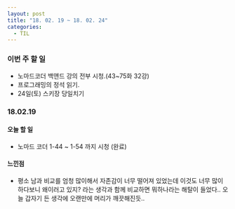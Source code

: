 ```yaml
---
layout: post
title: "18. 02. 19 ~ 18. 02. 24"
categories:
  - TIL
---
```


### 이번 주 할 일
- 노마드코더 백앤드 강의 전부 시청.(43~75화 32강)
- 프로그래밍의 정석 읽기.
- 24일(토) 스키장 당일치기

### 18.02.19
#### 오늘 할 일
- 노마드 코더 1-44 ~ 1-54 까지 시청 (완료)

#### 느낀점
- 평소 남과 비교를 엄청 많이해서 자존감이 너무 떨어져 있었는데 이것도 너무 많이 하다보니 왜이러고 있지? 라는 생각과 함께 비교하면 뭐하나라는 해탈이 들었다.. 오늘 갑자기 든 생각에 오랜만에 머리가 깨끗해진듯..
